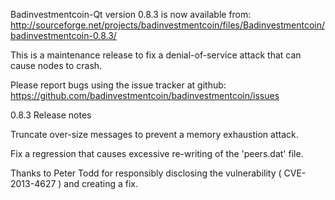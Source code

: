 Badinvestmentcoin-Qt version 0.8.3 is now available from:
  http://sourceforge.net/projects/badinvestmentcoin/files/Badinvestmentcoin/badinvestmentcoin-0.8.3/

This is a maintenance release to fix a denial-of-service attack that
can cause nodes to crash.

Please report bugs using the issue tracker at github:
  https://github.com/badinvestmentcoin/badinvestmentcoin/issues

0.8.3 Release notes

Truncate over-size messages to prevent a memory exhaustion attack.

Fix a regression that causes excessive re-writing of the 'peers.dat' file.


Thanks to Peter Todd for responsibly disclosing the vulnerability
( CVE-2013-4627 ) and creating a fix.
